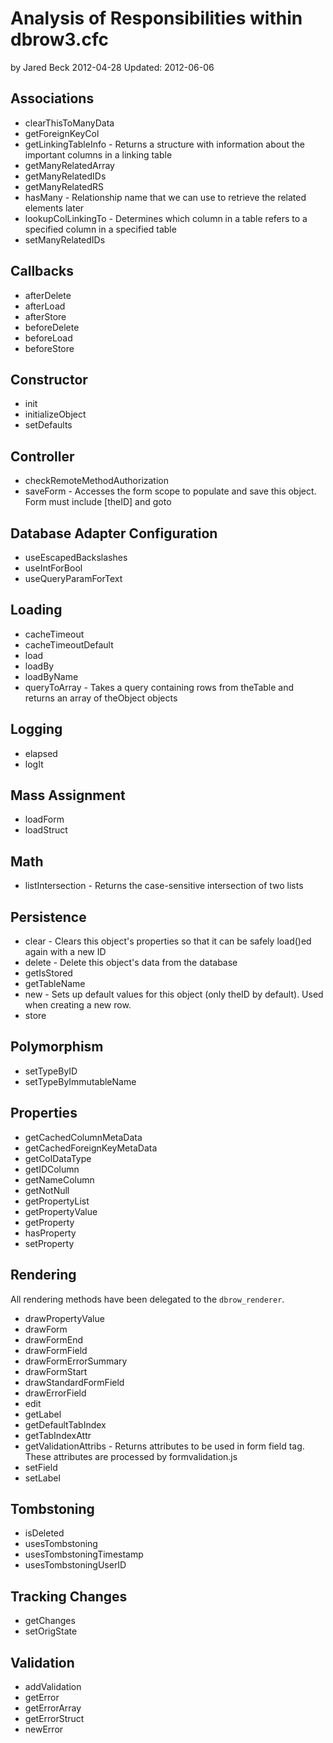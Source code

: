 Analysis of Responsibilities within dbrow3.cfc
===========================

by Jared Beck
2012-04-28
Updated: 2012-06-06

Associations
--------------
- clearThisToManyData
- getForeignKeyCol
- getLinkingTableInfo - Returns a structure with information about the important columns in a linking table
- getManyRelatedArray
- getManyRelatedIDs
- getManyRelatedRS
- hasMany - Relationship name that we can use to retrieve the related elements later
- lookupColLinkingTo - Determines which column in a table refers to a specified column in a specified table
- setManyRelatedIDs

Callbacks
-----------
- afterDelete
- afterLoad
- afterStore
- beforeDelete
- beforeLoad
- beforeStore

Constructor
------------
- init
- initializeObject
- setDefaults

Controller
-----------
- checkRemoteMethodAuthorization
- saveForm - Accesses the form scope to populate and save this object. Form must include [theID] and goto

Database Adapter Configuration
------------------------------
- useEscapedBackslashes
- useIntForBool
- useQueryParamForText

Loading
-----------
- cacheTimeout
- cacheTimeoutDefault
- load
- loadBy
- loadByName
- queryToArray - Takes a query containing rows from theTable and returns an array of theObject objects

Logging
-----------
- elapsed
- logIt

Mass Assignment
----------------
- loadForm
- loadStruct

Math
----------
- listIntersection - Returns the case-sensitive intersection of two lists

Persistence
------------
- clear - Clears this object's properties so that it can be safely load()ed again with a new ID
- delete - Delete this object's data from the database
- getIsStored
- getTableName
- new - Sets up default values for this object (only theID by default). Used when creating a new row.
- store

Polymorphism
------------
- setTypeByID
- setTypeByImmutableName

Properties
-----------
- getCachedColumnMetaData
- getCachedForeignKeyMetaData
- getColDataType
- getIDColumn
- getNameColumn
- getNotNull
- getPropertyList
- getPropertyValue
- getProperty
- hasProperty
- setProperty

Rendering
------------

All rendering methods have been delegated to the `dbrow_renderer`.

- drawPropertyValue
- drawForm
- drawFormEnd
- drawFormField
- drawFormErrorSummary
- drawFormStart
- drawStandardFormField
- drawErrorField
- edit
- getLabel
- getDefaultTabIndex
- getTabIndexAttr
- getValidationAttribs - Returns attributes to be used in form field tag. These attributes are processed by formvalidation.js
- setField
- setLabel

Tombstoning
-----------
- isDeleted
- usesTombstoning
- usesTombstoningTimestamp
- usesTombstoningUserID

Tracking Changes
----------------
- getChanges
- setOrigState

Validation
-----------
- addValidation
- getError
- getErrorArray
- getErrorStruct
- newError
